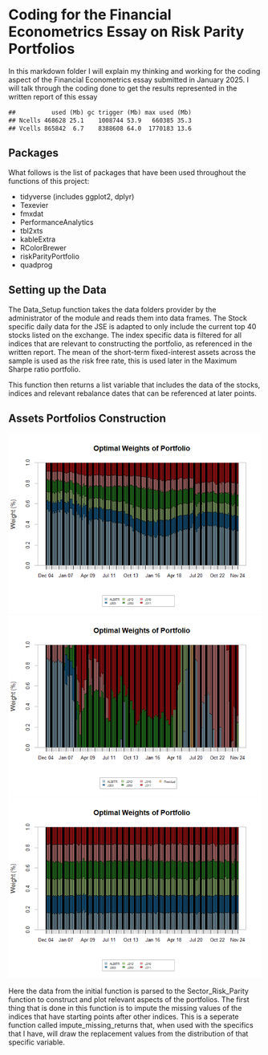 # Coding for the Financial Econometrics Essay on Risk Parity Portfolios

In this markdown folder I will explain my thinking and working for the
coding aspect of the Financial Econometrics essay submitted in January
2025. I will talk through the coding done to get the results represented
in the written report of this essay

    ##          used (Mb) gc trigger (Mb) max used (Mb)
    ## Ncells 468628 25.1    1008744 53.9   660385 35.3
    ## Vcells 865842  6.7    8388608 64.0  1770183 13.6

## Packages

What follows is the list of packages that have been used throughout the
functions of this project:

-   tidyverse (includes ggplot2, dplyr)
-   Texevier
-   fmxdat
-   PerformanceAnalytics
-   tbl2xts
-   kableExtra
-   RColorBrewer
-   riskParityPortfolio
-   quadprog

## Setting up the Data

The Data_Setup function takes the data folders provider by the
administrator of the module and reads them into data frames. The Stock
specific daily data for the JSE is adapted to only include the current
top 40 stocks listed on the exchange. The index specific data is
filtered for all indices that are relevant to constructing the
portfolio, as referenced in the written report. The mean of the
short-term fixed-interest assets across the sample is used as the risk
free rate, this is used later in the Maximum Sharpe ratio portfolio.

This function then returns a list variable that includes the data of the
stocks, indices and relevant rebalance dates that can be referenced at
later points.

## Assets Portfolios Construction

![](README_files/figure-markdown_github/unnamed-chunk-3-1.png)![](README_files/figure-markdown_github/unnamed-chunk-3-2.png)![](README_files/figure-markdown_github/unnamed-chunk-3-3.png)

Here the data from the initial function is parsed to the
Sector_Risk_Parity function to construct and plot relevant aspects of
the portfolios. The first thing that is done in this function is to
impute the missing values of the indices that have starting points after
other indices. This is a seperate function called impute_missing_returns
that, when used with the specifics that I have, will draw the
replacement values from the distribution of that specific variable.

